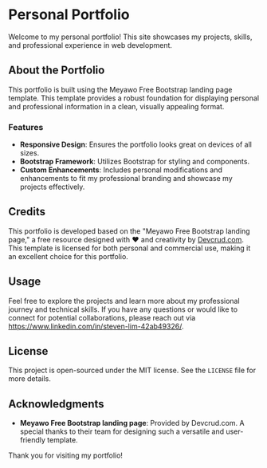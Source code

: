 # Personal Portfolio

Welcome to my personal portfolio! This site showcases my projects, skills, and professional experience in web development.

## About the Portfolio

This portfolio is built using the Meyawo Free Bootstrap landing page template. This template provides a robust foundation for displaying personal and professional information in a clean, visually appealing format.

### Features

- **Responsive Design**: Ensures the portfolio looks great on devices of all sizes.
- **Bootstrap Framework**: Utilizes Bootstrap for styling and components.
- **Custom Enhancements**: Includes personal modifications and enhancements to fit my professional branding and showcase my projects effectively.

## Credits

This portfolio is developed based on the "Meyawo Free Bootstrap landing page," a free resource designed with ♥️ and creativity by [Devcrud.com](https://devcrud.com). This template is licensed for both personal and commercial use, making it an excellent choice for this portfolio.

## Usage

Feel free to explore the projects and learn more about my professional journey and technical skills. If you have any questions or would like to connect for potential collaborations, please reach out via https://www.linkedin.com/in/steven-lim-42ab49326/.

## License

This project is open-sourced under the MIT license. See the `LICENSE` file for more details.

## Acknowledgments

- **Meyawo Free Bootstrap landing page**: Provided by Devcrud.com. A special thanks to their team for designing such a versatile and user-friendly template.

Thank you for visiting my portfolio!

